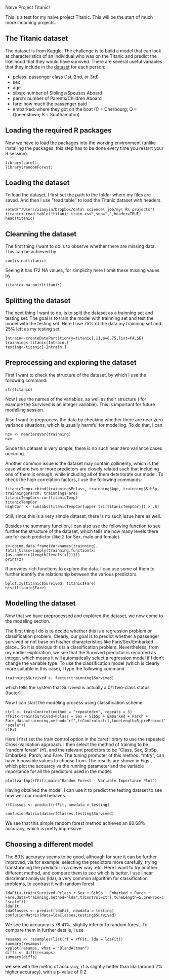 
 Naive Project Titanic!

This is a test for my naive project Titanic. This will be the start of much more incoming projects.


## The Titanic dataset

The dataset is from [Kaggle](http://www.kaggle.com). The challenge is to build a model that can look at characteristics of an individual who was on the Titanic and predict the likelihood that they would have survived. There are several useful variables that they include in the [dataset](https://www.kaggle.com/c/titanic-gettingStarted) for each person: 
- pclass: passenger class (1st, 2nd, or 3rd)
- sex
- age
- sibsp: number of Siblings/Spouses Aboard
- parch: number of Parents/Children Aboard
- fare: how much the passenger paid
- embarked: where they got on the boat (C = Cherbourg; Q = Queenstown; S = Southampton)


## Loading the required R packages

Now we have to load the packages into the working environment (unlike installing the packages, this step has to be done every time you restart your R session).

```{r, warning = FALSE, message = FALSE}
library(caret)
library(randomForest)
```
## Loading the dataset

To load the dataset, I first set the path to the folder where my files are saved. And then I use "read.table" to load the Titanic dataset with headers.

```
setwd("/Users/xiaoyin/Dropbox/data\ science\ job/my\ R\ projects")
titanic<-read.table("titanic_train.csv",sep=",",header=TRUE)
head(titanic)
```
## Cleanning the dataset

The first thing I want to do is to observe whether there are missing data. This can be achieved by 
```
sum(is.na(titanic)
```
Seeing it has 172 NA values, for simplicity here I omit these missing vaues by
```
titanic<-na.omit(titanic)
```
## Splitting the dataset

The next thing I want to do, is to split the dataset as a trainning set and testing set. The goal is to train the model with trainning set and test the model with the testing set. Here I use 75% of the data my trainning set and 25% left as my testing set.

```
Intrain<-createDataPartition(y=titanic[,1],p=0.75,list=FALSE)
trainning<-titanic[Intrain,]
testing<-titanic[-Intrain,]
```

## Preprocessing and exploring the dataset

First I want to check the structure of the dataset, by which I use the following command:
```
str(titanic)
```
Now I see the names of the variables, as well as their structure ( for example the Survived is an integer variable). This is important for future modelling session.

Also I want to preprocess the data by checking whether there are near zero variance situations, which is usually harmful for modelling. To do that, I can
```
nzv <- nearZeroVar(trainning)
nzv
```
Since this dataset is very simple, there is no such near zero variance cases occuring. 

Another common issue is the dataset may contain collinerity, which is the case where two or more predictors are closely related such that including one of them is enough; while including all of them deteriorate our model. To check the  high correlation factors, I use the following commands:
```
titanicTemp<-cbind(trainning$Pclass, trainning$Age, trainning$SibSp, trainning$Parch, trainning$Fare)
titanicTempCor<-cor(titanicTemp)
titanicTempCor
highCorr <- sum(abs(titanicTempCor[upper.tri(titanicTempCor)]) > .8)
```
Still, since this is a very simple dataset, there is no such issue here as well.

Besides the summary function, I can also use the following function to see further the structure of the dataset, which tells me how many levels there are for each predictor (like 2 for Sex, male and female)
```
z<-cbind.data.frame(Var=names(trainning), Total_Class=sapply(trainning,function(x){as.numeric(length(levels(x)))}))
print(z)
```
R provides rich functions to explore the data. I can use some of them to further identify the relationship between the various predictors.
```
bplot.xy(titanic$Survived, titanic$Fare)
hist(titanic$Fare)
```

## Modelling the dataset

Now that we have preprocessed and explored the dataset, we now come to the modeling section.

The first thing I do is to decide whether this is a regression problem or classification problem. Clearly, our goal is to predict whether a passenger survived or not base on his/her characteristics like Fare/Sex/Embarked place…So it is obvious this is a classification problem. Nevertheless, from my earlier exploration, we see that the Survived predictor is recorded as integer, which means it will automatically select a regression model if I don’t change the variable type. To use the classification model (which is clearly more suitable in this case), I type the following command 
```
trainning$Survived <- factor(trainning$Survived)
```
which tells the system that Survived is actually a 0/1 two-class status (factor).

Now I can start the modeling process using classification scheme. 
```
ctrl <- trainControl(method = "repeatedcv", repeats = 3)
rfFit<-train(Survived~Pclass + Sex + SibSp + Embarked + Parch + Fare,data=trainning,method="rf",trControl=ctrl,tuneLength=5,preProc=c("center", "scale"))
rfFit
```
Here I first set the train control option in the caret library to use the repeated Cross-Validation approach. I then select the method of training to be “random forest” (rf), and the relevant predictors to be “Class, Sex, SibSp, Embarked, Parch, and Fare. The tuning promoter of this method, “mtry”, can have 5 possible values to choose from. The results are shown in Figs., which plot the accuarcy vs the running parameter and the variable importance for all the predictors used in the model.

```
plot(varImp(rfFit),main="Random Forest - Variable Importance Plot")
```



Having obtained the model, I can use it to predict the testing dataset to see how well our model behaves. 
```
rfClasses <- predict(rfFit, newdata = testing)

confusionMatrix(data=rfClasses,testing$Survived)
```
We see that this simple random forest method achieves an 80.68% accuracy, which is pretty impressive.


## Choosing a different model

The 80% accuracy seems to be good, although for sure it can be further improved, via for example, selecting the predictors more carefully, trying transforming the predictor in a clever way .etc. Here I want to try another different method, and compare them to see which is better. I use linear discrimant analysis (lda), a very common algorithm for classification problems, to contrast it with random forest.

```
ldaFit<-train(Survived~Pclass + Sex + SibSp + Embarked + Parch + Fare,data=trainning,method="lda",trControl=ctrl,tuneLength=5,preProc=c("center", "scale"))
ldaFit
ldaClasses <- predict(ldaFit, newdata = testing)
confusionMatrix(data=ldaClasses,testing$Survived)
```
We see the accuracy is 78.41%, slightly inferior to random forest. To compare them in further details, I use
```
resamps <- resamples(list(rf = rfFit, lda = ldaFit))
summary(resamps)
xyplot(resamps, what = "BlandAltman") 
diffs <- diff(resamps)
summary(diffs)
```
we see with the metric of accuracy, rf is slightly better than lda (around 2% higher accuracy), with a p-value of 0.2.




















